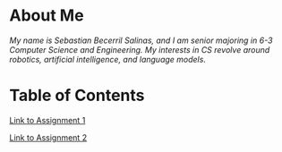 # About Me
*My name is Sebastian Becerril Salinas, and I am senior majoring in 6-3 Computer Science and Engineering. My interests in CS revolve around robotics, artificial intelligence, and language models.*

# Table of Contents
[Link to Assignment 1](assignments/assignment1.md) 

[Link to Assignment 2](assignments\aasignment2.md)